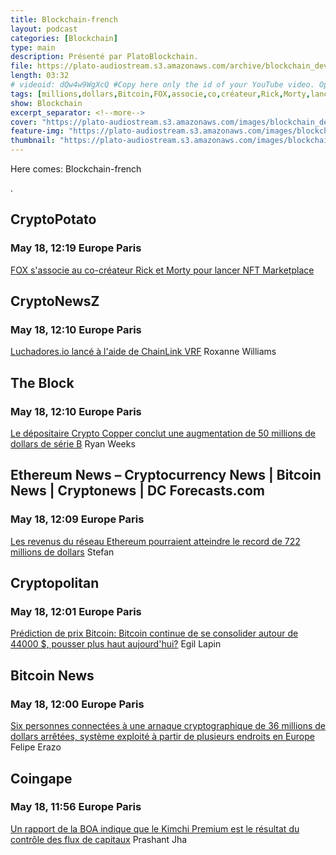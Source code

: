 ```yaml
---
title: Blockchain-french
layout: podcast
categories: [Blockchain]
type: main
description: Présenté par PlatoBlockchain.
file: https://plato-audiostream.s3.amazonaws.com/archive/blockchain_dev_fr-2021-05-18-1200.mp3 
length: 03:32
# videoid: dQw4w9WgXcQ #Copy here only the id of your YouTube video. Optional
tags: [millions,dollars,Bitcoin,FOX,associe,co,créateur,Rick,Morty,lancer,NFT,Marketplace,]
show: Blockchain
excerpt_separator: <!--more-->
cover: "https://plato-audiostream.s3.amazonaws.com/images/blockchain_dev_fr-2021-05-18-1200.png"
feature-img: "https://plato-audiostream.s3.amazonaws.com/images/blockchain_dev_fr-2021-05-18-1200.png"
thumbnail: "https://plato-audiostream.s3.amazonaws.com/images/blockchain_dev_fr-2021-05-18-1200_t.png"
---
```


Here comes: Blockchain-french
<!--more-->
.



## CryptoPotato

### May 18, 12:19 Europe Paris

[FOX s&#39;associe au co-créateur Rick et Morty pour lancer NFT Marketplace](https://cryptopotato.com/fox-partners-with-rick-and-morty-co-creator-to-launch-nft-marketplace/)



## CryptoNewsZ

### May 18, 12:10 Europe Paris

[Luchadores.io lancé à l&#39;aide de ChainLink VRF](https://www.cryptonewsz.com/luchadores-io-launched-using-chainlink-vrf/)
Roxanne Williams


## The Block

### May 18, 12:10 Europe Paris

[Le dépositaire Crypto Copper conclut une augmentation de 50 millions de dollars de série B](https://www.theblockcrypto.com/linked/105168/crypto-custodian-copper-closes-50-million-series-b-raise?utm_source=rss&utm_medium=rss)
Ryan Weeks


## Ethereum News – Cryptocurrency News | Bitcoin News | Cryptonews | DC Forecasts.com

### May 18, 12:09 Europe Paris

[Les revenus du réseau Ethereum pourraient atteindre le record de 722 millions de dollars](https://www.dcforecasts.com/ethereum-news/ethereum-network-revenue-could-breach-record-722-million/)
Stefan


## Cryptopolitan

### May 18, 12:01 Europe Paris

[Prédiction de prix Bitcoin: Bitcoin continue de se consolider autour de 44000 $, pousser plus haut aujourd&#39;hui?](https://www.cryptopolitan.com/bitcoin-price-prediction-2021-05-18/)
Egil Lapin


## Bitcoin News

### May 18, 12:00 Europe Paris

[Six personnes connectées à une arnaque cryptographique de 36 millions de dollars arrêtées, système exploité à partir de plusieurs endroits en Europe](https://news.bitcoin.com/six-people-connected-to-a-36m-crypto-scam-arrested-scheme-operated-from-multiple-locations-in-europe/)
Felipe Erazo


## Coingape

### May 18, 11:56 Europe Paris

[Un rapport de la BOA indique que le Kimchi Premium est le résultat du contrôle des flux de capitaux](https://coingape.com/boa-report-says-kimchi-premium-result-of-capital-flow-control/)
Prashant Jha
  
